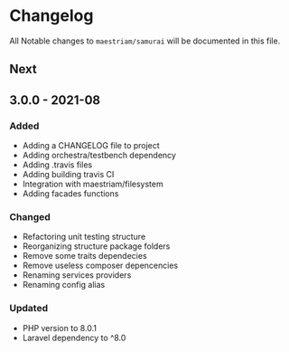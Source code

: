 # Changelog

All Notable changes to `maestriam/samurai` will be documented in this file.

## Next

## 3.0.0 - 2021-08

### Added

- Adding a CHANGELOG file to project
- Adding orchestra/testbench dependency
- Adding .travis files
- Adding building travis CI
- Integration with maestriam/filesystem
- Adding facades functions

### Changed

- Refactoring unit testing structure 
- Reorganizing structure package folders
- Remove some traits dependecies
- Remove useless composer depencencies
- Renaming services providers
- Renaming config alias

### Updated

- PHP version to 8.0.1
- Laravel dependency to ^8.0
